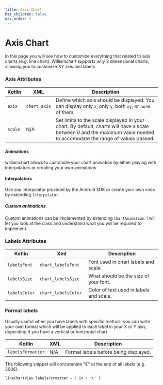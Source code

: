 ```yaml
---
title: Axis Chart
has_children: false
nav_order: 2
---
```


# Axis Chart

In this page you will see how to customize everything that related to axis charts (e.g. line chart). Williamchart supports only 2 dimensional charts, allowing you to customize XY axis and labels.

### Axis Attributes

| Kotlin | XML | Description |
|---|---|---|
| `axis` | `chart_axis` | Define which axis should be displayed. You can display only `x`, only `y`, both `xy`, or `none` of them. |
| `scale` | N/A | Set limits to the scale displayed in your chart. By default, charts will have a scale between 0 and the maximum value needed to accomodate the range of values passed.|

#### Animations

williamchart allows to customize your chart animation by either playing with interpolators or creating your own animations

#### Interpolators
Use any interpolator provided by the Android SDK or create your own ones by extending `Interpolator`.

##### Custom animations
Custom animations can be implemented by extending `ChartAnimation`. I will let you look at the class and understand what you will be required to implement.

### Labels Attributes

| Kotlin | Xml | Description |
|---|---|---|
| `labelsFont` | `chart_labelsFont` | Font used in chart labels and scale. |
| `labelsSize` | `chart_labelsSize`  | What should be the size of your font. |
| `labelsColor` | `chart_labelsColor ` | Color of text used in labels and scale. |

### Format labels

Usually useful when you have labels with specific metrics, you can write your own format which will be applied to each label in your X or Y axis, depending if you have a vertical or horizontal chart.

| Kotlin |  XML | Description |
|---|---|---|
| `labelsFormatter` | N/A | Format labels before being displayed. |

The following snippet will concatenate "€" at the end of all labels (e.g. 300€).

```kotlin
lineChartView.labelsFormatter = { it + "€" }
```
